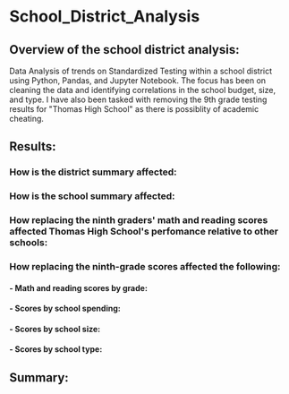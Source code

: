 # School_District_Analysis

## Overview of the school district analysis:
Data Analysis of trends on Standardized Testing within a school district using Python, Pandas, and Jupyter Notebook. The focus has been on cleaning the data and identifying correlations in the school budget, size, and type. I have also been tasked with removing the 9th grade testing results for "Thomas High School" as there is possiblity of academic cheating. 

## Results:

### How is the district summary affected:

### How is the school summary affected: 

### How replacing the ninth graders' math and reading scores affected Thomas High School's perfomance relative to other schools:

### How replacing the ninth-grade scores affected the following:

#### - Math and reading scores by grade:

#### - Scores by school spending:

#### - Scores by school size:

#### - Scores by school type:

## Summary: 
